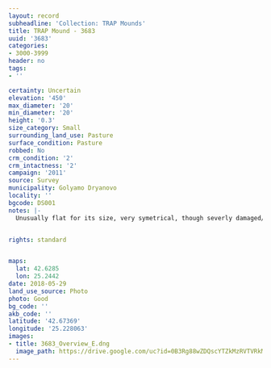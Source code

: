 ```yaml
---
layout: record
subheadline: 'Collection: TRAP Mounds'
title: TRAP Mound - 3683
uuid: '3683'
categories:
- 3000-3999
header: no
tags:
- ''

certainty: Uncertain
elevation: '450'
max_diameter: '20'
min_diameter: '20'
height: '0.3'
size_category: Small
surrounding_land_use: Pasture
surface_condition: Pasture
robbed: No
crm_condition: '2'
crm_intactness: '2'
campaign: '2011'
source: Survey
municipality: Golyamo Dryanovo
locality: ''
bgcode: DS001
notes: |-
  Unusually flat for its size, very symetrical, though severly damaged/flattened by agriculture. No visible robbers' trenchs.


rights: standard


maps:
  lat: 42.6285
  lon: 25.2442
date: 2018-05-29
land_use_source: Photo
photo: Good
bg_code: ''
akb_code: ''
latitude: '42.67369'
longitude: '25.228063'
images:
- title: 3683_Overview_E.dng
  image_path: https://drive.google.com/uc?id=0B3Rg88wZDQscYTZkMzRVTVRkMms
---
```

